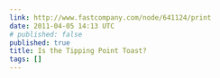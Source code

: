 ```yaml
---
link: http://www.fastcompany.com/node/641124/print
date: 2011-04-05 14:13 UTC
# published: false
published: true
title: Is the Tipping Point Toast?
tags: []
---
```



